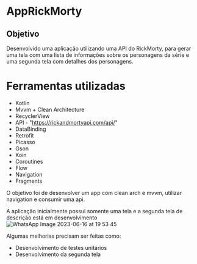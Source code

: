 # AppRickMorty

## Objetivo

Desenvolvido uma aplicação utilizando uma API do RickMorty, para gerar uma tela com uma lista de informações sobre os personagens da série e uma segunda tela com detalhes dos personagens.

# Ferramentas utilizadas
* Kotlin
* Mvvm + Clean Architecture
* RecyclerView
* API - "https://rickandmortyapi.com/api/"
* DataBinding
* Retrofit
* Picasso
* Gson
* Koin
* Coroutines
* Flow
* Navigation
* Fragments

O objetivo foi de desenvolver um app com clean arch e mvvm, utilizar navigation e consumir uma api.

A aplicação inicialmente possui somente uma tela e a segunda tela de descrição está em desenvolvimento 
![WhatsApp Image 2023-06-16 at 19 53 45](https://github.com/ingridolitk/AppRickMorty/assets/78871436/93950dff-714f-4d07-a428-63de52e03075)


Algumas melhorias precisam ser feitas como:
* Desenvolvimento de testes unitários
* Desenvolvimento da segunda tela
